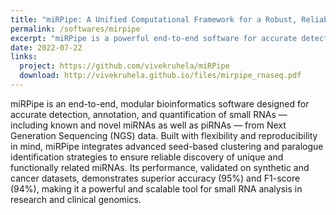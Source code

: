 ```yaml
---
title: "miRPipe: A Unified Computational Framework for a Robust, Reliable, and Reproducible Identification of Novel miRNAs From the RNA Sequencing Data"
permalink: /softwares/mirpipe
excerpt: "miRPipe is a powerful end-to-end software for accurate detection, annotation, and quantification of known and novel small RNAs from sequencing data."
date: 2022-07-22
links:
  project: https://github.com/vivekruhela/miRPipe
  download: http://vivekruhela.github.io/files/mirpipe_rnaseq.pdf
---
```

miRPipe is an end-to-end, modular bioinformatics software designed for accurate detection, annotation, and quantification of small RNAs — including known and novel miRNAs as well as piRNAs — from Next Generation Sequencing (NGS) data. Built with flexibility and reproducibility in mind, miRPipe integrates advanced seed-based clustering and paralogue identification strategies to ensure reliable discovery of unique and functionally related miRNAs. Its performance, validated on synthetic and cancer datasets, demonstrates superior accuracy (95%) and F1-score (94%), making it a powerful and scalable tool for small RNA analysis in research and clinical genomics.
